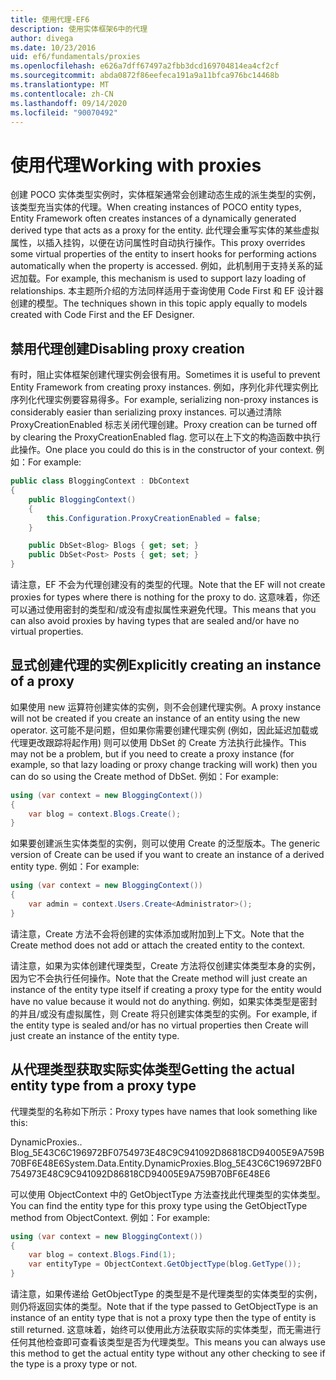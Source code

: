 ```yaml
---
title: 使用代理-EF6
description: 使用实体框架6中的代理
author: divega
ms.date: 10/23/2016
uid: ef6/fundamentals/proxies
ms.openlocfilehash: e626a7dff67497a2fbb3dcd169704814ea4cf2cf
ms.sourcegitcommit: abda0872f86eefeca191a9a11bfca976bc14468b
ms.translationtype: MT
ms.contentlocale: zh-CN
ms.lasthandoff: 09/14/2020
ms.locfileid: "90070492"
---
```

# <a name="working-with-proxies"></a><span data-ttu-id="f5df1-103">使用代理</span><span class="sxs-lookup"><span data-stu-id="f5df1-103">Working with proxies</span></span>
<span data-ttu-id="f5df1-104">创建 POCO 实体类型实例时，实体框架通常会创建动态生成的派生类型的实例，该类型充当实体的代理。</span><span class="sxs-lookup"><span data-stu-id="f5df1-104">When creating instances of POCO entity types, Entity Framework often creates instances of a dynamically generated derived type that acts as a proxy for the entity.</span></span> <span data-ttu-id="f5df1-105">此代理会重写实体的某些虚拟属性，以插入挂钩，以便在访问属性时自动执行操作。</span><span class="sxs-lookup"><span data-stu-id="f5df1-105">This proxy overrides some virtual properties of the entity to insert hooks for performing actions automatically when the property is accessed.</span></span> <span data-ttu-id="f5df1-106">例如，此机制用于支持关系的延迟加载。</span><span class="sxs-lookup"><span data-stu-id="f5df1-106">For example, this mechanism is used to support lazy loading of relationships.</span></span> <span data-ttu-id="f5df1-107">本主题所介绍的方法同样适用于查询使用 Code First 和 EF 设计器创建的模型。</span><span class="sxs-lookup"><span data-stu-id="f5df1-107">The techniques shown in this topic apply equally to models created with Code First and the EF Designer.</span></span>  

## <a name="disabling-proxy-creation"></a><span data-ttu-id="f5df1-108">禁用代理创建</span><span class="sxs-lookup"><span data-stu-id="f5df1-108">Disabling proxy creation</span></span>  

<span data-ttu-id="f5df1-109">有时，阻止实体框架创建代理实例会很有用。</span><span class="sxs-lookup"><span data-stu-id="f5df1-109">Sometimes it is useful to prevent Entity Framework from creating proxy instances.</span></span> <span data-ttu-id="f5df1-110">例如，序列化非代理实例比序列化代理实例要容易得多。</span><span class="sxs-lookup"><span data-stu-id="f5df1-110">For example, serializing non-proxy instances is considerably easier than serializing proxy instances.</span></span> <span data-ttu-id="f5df1-111">可以通过清除 ProxyCreationEnabled 标志关闭代理创建。</span><span class="sxs-lookup"><span data-stu-id="f5df1-111">Proxy creation can be turned off by clearing the ProxyCreationEnabled flag.</span></span> <span data-ttu-id="f5df1-112">您可以在上下文的构造函数中执行此操作。</span><span class="sxs-lookup"><span data-stu-id="f5df1-112">One place you could do this is in the constructor of your context.</span></span> <span data-ttu-id="f5df1-113">例如：</span><span class="sxs-lookup"><span data-stu-id="f5df1-113">For example:</span></span>  

``` csharp
public class BloggingContext : DbContext
{
    public BloggingContext()
    {
        this.Configuration.ProxyCreationEnabled = false;
    }  

    public DbSet<Blog> Blogs { get; set; }
    public DbSet<Post> Posts { get; set; }
}
```  

<span data-ttu-id="f5df1-114">请注意，EF 不会为代理创建没有的类型的代理。</span><span class="sxs-lookup"><span data-stu-id="f5df1-114">Note that the EF will not create proxies for types where there is nothing for the proxy to do.</span></span> <span data-ttu-id="f5df1-115">这意味着，你还可以通过使用密封的类型和/或没有虚拟属性来避免代理。</span><span class="sxs-lookup"><span data-stu-id="f5df1-115">This means that you can also avoid proxies by having types that are sealed and/or have no virtual properties.</span></span>  

## <a name="explicitly-creating-an-instance-of-a-proxy"></a><span data-ttu-id="f5df1-116">显式创建代理的实例</span><span class="sxs-lookup"><span data-stu-id="f5df1-116">Explicitly creating an instance of a proxy</span></span>  

<span data-ttu-id="f5df1-117">如果使用 new 运算符创建实体的实例，则不会创建代理实例。</span><span class="sxs-lookup"><span data-stu-id="f5df1-117">A proxy instance will not be created if you create an instance of an entity using the new operator.</span></span> <span data-ttu-id="f5df1-118">这可能不是问题，但如果你需要创建代理实例 (例如，因此延迟加载或代理更改跟踪将起作用) 则可以使用 DbSet 的 Create 方法执行此操作。</span><span class="sxs-lookup"><span data-stu-id="f5df1-118">This may not be a problem, but if you need to create a proxy instance (for example, so that lazy loading or proxy change tracking will work) then you can do so using the Create method of DbSet.</span></span> <span data-ttu-id="f5df1-119">例如：</span><span class="sxs-lookup"><span data-stu-id="f5df1-119">For example:</span></span>  

``` csharp
using (var context = new BloggingContext())
{
    var blog = context.Blogs.Create();
}
```  

<span data-ttu-id="f5df1-120">如果要创建派生实体类型的实例，则可以使用 Create 的泛型版本。</span><span class="sxs-lookup"><span data-stu-id="f5df1-120">The generic version of Create can be used if you want to create an instance of a derived entity type.</span></span> <span data-ttu-id="f5df1-121">例如：</span><span class="sxs-lookup"><span data-stu-id="f5df1-121">For example:</span></span>  

``` csharp
using (var context = new BloggingContext())
{
    var admin = context.Users.Create<Administrator>();
}
```  

<span data-ttu-id="f5df1-122">请注意，Create 方法不会将创建的实体添加或附加到上下文。</span><span class="sxs-lookup"><span data-stu-id="f5df1-122">Note that the Create method does not add or attach the created entity to the context.</span></span>  

<span data-ttu-id="f5df1-123">请注意，如果为实体创建代理类型，Create 方法将仅创建实体类型本身的实例，因为它不会执行任何操作。</span><span class="sxs-lookup"><span data-stu-id="f5df1-123">Note that the Create method will just create an instance of the entity type itself if creating a proxy type for the entity would have no value because it would not do anything.</span></span> <span data-ttu-id="f5df1-124">例如，如果实体类型是密封的并且/或没有虚拟属性，则 Create 将只创建实体类型的实例。</span><span class="sxs-lookup"><span data-stu-id="f5df1-124">For example, if the entity type is sealed and/or has no virtual properties then Create will just create an instance of the entity type.</span></span>  

## <a name="getting-the-actual-entity-type-from-a-proxy-type"></a><span data-ttu-id="f5df1-125">从代理类型获取实际实体类型</span><span class="sxs-lookup"><span data-stu-id="f5df1-125">Getting the actual entity type from a proxy type</span></span>  

<span data-ttu-id="f5df1-126">代理类型的名称如下所示：</span><span class="sxs-lookup"><span data-stu-id="f5df1-126">Proxy types have names that look something like this:</span></span>  

<span data-ttu-id="f5df1-127">DynamicProxies.. Blog_5E43C6C196972BF0754973E48C9C941092D86818CD94005E9A759B70BF6E48E6</span><span class="sxs-lookup"><span data-stu-id="f5df1-127">System.Data.Entity.DynamicProxies.Blog_5E43C6C196972BF0754973E48C9C941092D86818CD94005E9A759B70BF6E48E6</span></span>  

<span data-ttu-id="f5df1-128">可以使用 ObjectContext 中的 GetObjectType 方法查找此代理类型的实体类型。</span><span class="sxs-lookup"><span data-stu-id="f5df1-128">You can find the entity type for this proxy type using the GetObjectType method from ObjectContext.</span></span> <span data-ttu-id="f5df1-129">例如：</span><span class="sxs-lookup"><span data-stu-id="f5df1-129">For example:</span></span>  

``` csharp
using (var context = new BloggingContext())
{
    var blog = context.Blogs.Find(1);
    var entityType = ObjectContext.GetObjectType(blog.GetType());
}
```  

<span data-ttu-id="f5df1-130">请注意，如果传递给 GetObjectType 的类型是不是代理类型的实体类型的实例，则仍将返回实体的类型。</span><span class="sxs-lookup"><span data-stu-id="f5df1-130">Note that if the type passed to GetObjectType is an instance of an entity type that is not a proxy type then the type of entity is still returned.</span></span> <span data-ttu-id="f5df1-131">这意味着，始终可以使用此方法获取实际的实体类型，而无需进行任何其他检查即可查看该类型是否为代理类型。</span><span class="sxs-lookup"><span data-stu-id="f5df1-131">This means you can always use this method to get the actual entity type without any other checking to see if the type is a proxy type or not.</span></span>  
